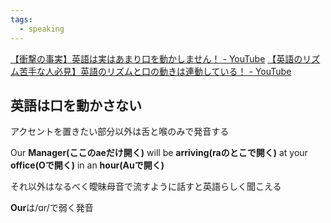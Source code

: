 ```yaml
---
tags:
  - speaking
---
```

[【衝撃の事実】英語は実はあまり口を動かしません！ - YouTube](https://www.youtube.com/watch?v=rH6MBSDhOHg)
[【英語のリズム苦手な人必見】英語のリズムと口の動きは連動している！ - YouTube](https://www.youtube.com/watch?v=M_KLanwcYAA)

## 英語は口を動かさない

アクセントを置きたい部分以外は舌と喉のみで発音する

Our **Manager(ここのaeだけ開く)** will be **arriving(raのとこで開く)** at your **office(Oで開く)** in an **hour(Auで開く)**

それ以外はなるべく曖昧母音で流すように話すと英語らしく聞こえる

**Our**は/ɑr/で弱く発音 
